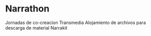 # Narrathon
Jornadas de co-creacion Transmedia
Alojamiento de archivos para descarga de material Narrakit
